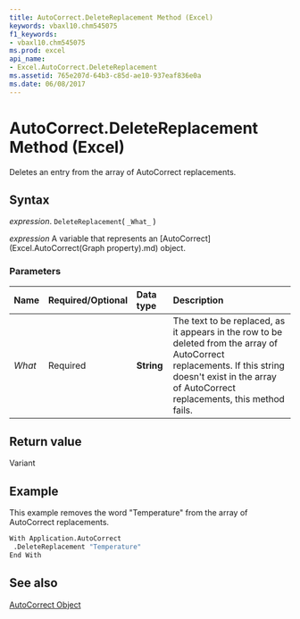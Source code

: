 ```yaml
---
title: AutoCorrect.DeleteReplacement Method (Excel)
keywords: vbaxl10.chm545075
f1_keywords:
- vbaxl10.chm545075
ms.prod: excel
api_name:
- Excel.AutoCorrect.DeleteReplacement
ms.assetid: 765e207d-64b3-c85d-ae10-937eaf836e0a
ms.date: 06/08/2017
---
```



# AutoCorrect.DeleteReplacement Method (Excel)

Deletes an entry from the array of AutoCorrect replacements.


## Syntax

 _expression_. `DeleteReplacement`( `_What_` )

 _expression_ A variable that represents an [AutoCorrect](Excel.AutoCorrect(Graph property).md) object.


### Parameters



|Name|Required/Optional|Data type|Description|
|:-----|:-----|:-----|:-----|
| _What_|Required| **String**|The text to be replaced, as it appears in the row to be deleted from the array of AutoCorrect replacements. If this string doesn't exist in the array of AutoCorrect replacements, this method fails.|

## Return value

Variant


## Example

This example removes the word "Temperature" from the array of AutoCorrect replacements.


```vb
With Application.AutoCorrect 
 .DeleteReplacement "Temperature" 
End With
```


## See also


[AutoCorrect Object](Excel.AutoCorrect(object).md)

